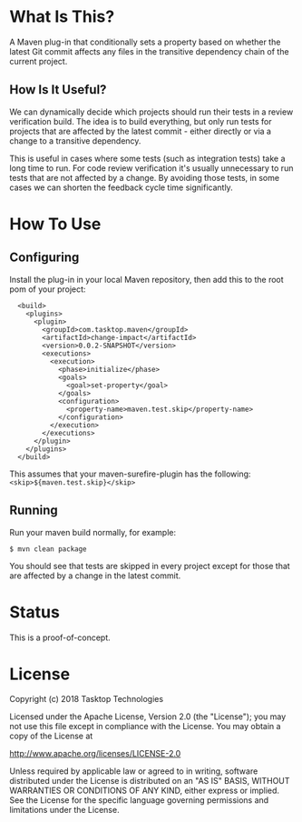 What Is This?
=============

A Maven plug-in that conditionally sets a property based on whether the latest Git commit affects any files in the transitive dependency chain of the current project.

How Is It Useful?
-----------------

We can dynamically decide which projects should run their tests in a review verification build.  The idea is to build everything, but only run tests for projects that are affected by the latest commit - either directly or via a change to a transitive dependency.

This is useful in cases where some tests (such as integration tests) take a long time to run.  For code review verification it's usually unnecessary to run tests that are not affected by a change.  By avoiding those tests, in some cases we can shorten the feedback cycle time significantly.

How To Use
==========

Configuring
-----------

Install the plug-in in your local Maven repository, then add this to the root pom of your project:

```
  <build>
    <plugins>
      <plugin>
        <groupId>com.tasktop.maven</groupId>
        <artifactId>change-impact</artifactId>
        <version>0.0.2-SNAPSHOT</version>
        <executions>
          <execution>
            <phase>initialize</phase>
            <goals>
              <goal>set-property</goal>
            </goals>
            <configuration>
              <property-name>maven.test.skip</property-name>
            </configuration>
          </execution>
        </executions>
      </plugin>
    </plugins>
  </build>
```

This assumes that your maven-surefire-plugin has the following: ```<skip>${maven.test.skip}</skip>```

Running
-------

Run your maven build normally, for example:

```
$ mvn clean package
```

You should see that tests are skipped in every project except for those that are affected by a change in the latest commit.


Status
======

This is a proof-of-concept.

License
=======

Copyright (c) 2018 Tasktop Technologies

Licensed under the Apache License, Version 2.0 (the "License"); you may not use this file except in compliance with the License. You may obtain a copy of the License at

http://www.apache.org/licenses/LICENSE-2.0

Unless required by applicable law or agreed to in writing, software distributed under the License is distributed on an "AS IS" BASIS, WITHOUT WARRANTIES OR CONDITIONS OF ANY KIND, either express or implied. See the License for the specific language governing permissions and limitations under the License.

